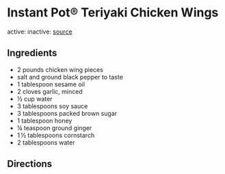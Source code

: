 # Instant Pot® Teriyaki Chicken Wings
active: 
inactive: 
[source]()
## Ingredients
* 2 pounds chicken wing pieces
* salt and ground black pepper to taste
* 1 tablespoon sesame oil
* 2 cloves garlic, minced
* ½ cup water
* 3 tablespoons soy sauce
* 3 tablespoons packed brown sugar
* 1 tablespoon honey
* ¼ teaspoon ground ginger
* 1 ½ tablespoons cornstarch
*   2 tablespoons water
## Directions
